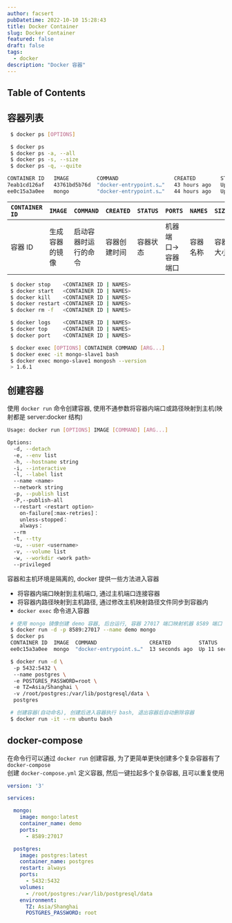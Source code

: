 ```yaml
---
author: facsert
pubDatetime: 2022-10-10 15:28:43
title: Docker Container
slug: Docker Container
featured: false
draft: false
tags:
  - docker
description: "Docker 容器"
---
```


<!--
 * @Author       : facsert
 * @Date         : 2022-10-10 15:28:43
 * @LastEditTime : 2023-11-03 15:26:09
 * @Description  : edit description
-->

## Table of Contents

## 容器列表

```bash
 $ docker ps [OPTIONS]                                                         # 显示容器列表及相关信息

 $ docker ps
 $ docker ps -a, --all                                                         # 显示所有容器, 包括未运行的
 $ docker ps -s, --size                                                        # 显示正在运行的容器, 显示容器大小
 $ docker ps -q, --quite                                                       # 仅显示容器 ID

CONTAINER ID   IMAGE         COMMAND                  CREATED        STATUS         PORTS                     NAMES      SIZE
7eab1cd126af   43761bd5b76d  "docker-entrypoint.s…"   43 hours ago   Up 43 hours    27017/tcp                 person     0B (virtual 700MB)
ee0c15a3a0ee   mongo         "docker-entrypoint.s…"   44 hours ago   Up 44 hours    0.0.0.0:8589->27017/tcp   demo       0B (virtual 700MB)
```

| `CONTAINER ID` | `IMAGE`        | `COMMAND`            | `CREATED`    | `STATUS` | `PORTS`            | `NAMES`  | `SIZE`   |
| :------------- | :------------- | :------------------- | :----------- | :------- | :----------------- | :------- | :------- |
| 容器 ID        | 生成容器的镜像 | 启动容器时运行的命令 | 容器创建时间 | 容器状态 | 机器端口->容器端口 | 容器名称 | 容器大小 |

```bash
 $ docker stop    <CONTAINER ID | NAMES>                                       # 关闭容器
 $ docker start   <CONTAINER ID | NAMES>                                       # 启动容器
 $ docker kill    <CONTAINER ID | NAMES>                                       # 杀死容器进程
 $ docker restart <CONTAINER ID | NAMES>                                       # 重启容器
 $ docker rm -f   <CONTAINER ID | NAMES>                                       # 强制删除容器(运行中的容器也会删除)

 $ docker logs    <CONTAINER ID | NAMES>                                       # 显示指定容器 log
 $ docker top     <CONTAINER ID | NAMES>                                       # 列出指定容器进程
 $ docker port    <CONTAINER ID | NAMES>                                       # 显示容器的端口映射

 $ docker exec [OPTIONS] CONTAINER COMMAND [ARG...]                            # 进入容器执行命令(容器在运行状态才可进入)
 $ docker exec -it mongo-slave1 bash                                           # 以交互式进入 mongo-slave1 容器,执行 bash, 并留在容器中(exit 退出容器)
 $ docker exec mongo-slave1 mongosh --version                                  # 进入 mongo-slave1 容器查看 mongosh 版本并退出
 > 1.6.1
```

## 创建容器

使用 `docker run` 命令创建容器, 使用不通参数将容器内端口或路径映射到主机(映射都是 server:docker 结构)

```bash
Usage: docker run [OPTIONS] IMAGE [COMMAND] [ARG...]

Options:
  -d, --detach                                                                 # 后台运行容器，并输出容器ID
  -e, --env list                                                               # 设置环境变量，该变量可以在容器内使用
  -h, --hostname string                                                        # 指定容器的hostname
  -i, --interactive                                                            # 以交互模式运行容器，通常与-t同时使用
  -l, --label list                                                             # 给容器添加标签
  --name <name>                                                                # 设置容器名称，否则会自动命名
  --network string                                                             # 将容器加入指定网络
  -p, --publish list                                                           # 设置容器映射端口 <server port>:<docker port>
  -P,--publish-all                                                             # 将容器设置的所有exposed端口进行随机映射
  --restart <restart option>                                                   # 容器重启策略，默认为不重启
    on-failure[:max-retries]：                                                 # 在容器非正常退出时重启，可以设置重启次数。
    unless-stopped：                                                           # 总是重启，除非使用stop停止容器
    always：                                                                   # 总是重启
  --rm                                                                         # 容器退出时则自动删除容器
  -t, --tty                                                                    # 分配一个伪终端
  -u, --user <username>                                                        # 运行用户或者UID
  -v, --volume list                                                            # 容器目录映射到主机目录 <server path>:<docker path>
  -w, --workdir <work path>                                                    # 容器的工作目录
  --privileged                                                                 # 给容器特权
```

容器和主机环境是隔离的, docker 提供一些方法进入容器

- 将容器内端口映射到主机端口, 通过主机端口连接容器
- 将容器内路径映射到主机路径, 通过修改主机映射路径文件同步到容器内
- `docker exec` 命令进入容器

```bash
 # 使用 mongo 镜像创建 demo 容器, 后台运行, 容器 27017 端口映射机器 8589 端口
 $ docker run -d -p 8589:27017 --name demo mongo
 $ docker ps
 CONTAINER ID  IMAGE  COMMAND                 CREATED         STATUS         PORTS                     NAMES
 ee0c15a3a0ee  mongo  "docker-entrypoint.s…"  13 seconds ago  Up 11 seconds  0.0.0.0:8589->27017/tcp   demo

 $ docker run -d \                                                                   
  -p 5432:5432 \                                                               # 端口映射  server port:docker port
  --name postgres \                                                            # 容器名称
  -e POSTGRES_PASSWORD=root \                                                  # 设置容器内环境变量(数据库密码)
  -e TZ=Asia/Shanghai \                                                        # 设置容器内环境变量(数据库时区)
  -v /root/postgres:/var/lib/postgresql/data \                                 # 容器目录映射到主机路径
  postgres                                                                     # 指定镜像

 # 创建容器(自动命名), 创建后进入容器执行 bash, 退出容器后自动删除容器
 $ docker run -it --rm ubuntu bash
```

## docker-compose

在命令行可以通过 `docker run` 创建容器, 为了更简单更快创建多个复杂容器有了 `docker-compose`  
创建 `docker-compose.yml` 定义容器, 然后一键拉起多个复杂容器, 且可以重复使用  

```yml
version: '3'

services:

  mongo:
    image: mongo:latest
    container_name: demo
    ports:
      - 8589:27017

  postgres:
    image: postgres:latest
    container_name: postgres
    restart: always
    ports:
      - 5432:5432
    volumes:
      - /root/postgres:/var/lib/postgresql/data
    environment:
      TZ: Asia/Shanghai
      POSTGRES_PASSWORD: root
```

```bash

```

